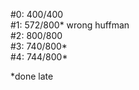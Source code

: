 #0: 400/400 <br />
#1: 572/800* wrong huffman <br />
#2: 800/800 <br />
#3: 740/800* <br />
#4: 744/800* <br />

*done late
